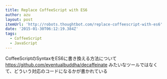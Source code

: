 ```yaml
---
title: Replace CoffeeScript with ES6
author: azu
layout: post
itemUrl: 'http://robots.thoughtbot.com/replace-coffeescript-with-es6'
date: '2015-01-30T06:12:19.384Z'
tags:
  - CoffeeScript
  - JavaScript
---
```

CoffeeScriptのSyntaxをES6に書き換える方法について
https://github.com/eventualbuddha/decaffeinate みたいなツールではなくて、どういう対応のコードになるかが書かれている
